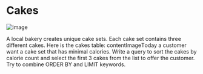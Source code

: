 # Cakes

![image](https://github.com/AWESOME04/Sololearn-Code-Challenges/assets/102630199/c6158a7d-26bb-469f-8ac2-98e0debf84c0)

A local bakery creates unique cake sets. Each cake set contains three different cakes.
Here is the cakes table: contentImageТoday a customer want a cake set that has minimal calories.
Write a query to sort the cakes by calorie count and select the first 3 cakes from the list to offer the customer.
Try to combine ORDER BY and LIMIT keywords.

